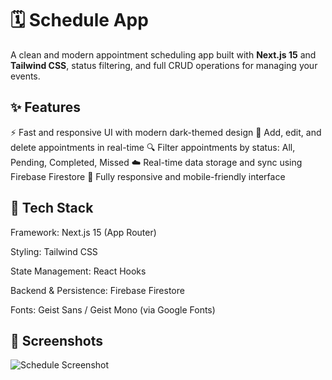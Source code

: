 # 🗓️ Schedule App

A clean and modern appointment scheduling app built with **Next.js 15** and **Tailwind CSS**, status filtering, and full CRUD operations for managing your events.

## ✨ Features

⚡ Fast and responsive UI with modern dark-themed design
📅 Add, edit, and delete appointments in real-time
🔍 Filter appointments by status: All, Pending, Completed, Missed
☁️ Real-time data storage and sync using Firebase Firestore
📱 Fully responsive and mobile-friendly interface

## 🚀 Tech Stack

Framework: Next.js 15 (App Router)

Styling: Tailwind CSS

State Management: React Hooks

Backend & Persistence: Firebase Firestore

Fonts: Geist Sans / Geist Mono (via Google Fonts)


## 📸 Screenshots

![Schedule Screenshot](https://res.cloudinary.com/dsj56djsq/image/upload/v1750368232/Images%20of%20my%20Projects/Next.js/Shedule_eabqea.png)

